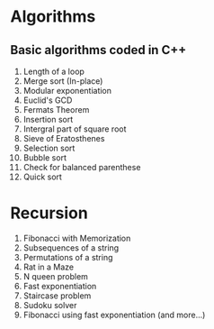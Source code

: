 # Algorithms
## Basic algorithms coded in C++
  1. Length of a loop
  2. Merge sort (In-place)
  3. Modular exponentiation 
  4. Euclid's GCD
  5. Fermats Theorem
  6. Insertion sort
  7. Intergral part of square root
  8. Sieve of Eratosthenes
  9. Selection sort
  10. Bubble sort
  11. Check for balanced parenthese
  12. Quick sort
# Recursion
 1. Fibonacci with Memorization
 2. Subsequences of a string
 3. Permutations of a string
 4. Rat in a Maze 
 5. N queen problem
 6. Fast exponentiation
 7. Staircase problem
 8. Sudoku solver
 9. Fibonacci using fast exponentiation
 (and more...)
